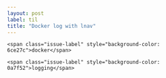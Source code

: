 ```yaml
---
layout: post
label: til
title: "Docker log with lnav"
---
```


<p>
  
  	<span class="issue-label" style="background-color: 6ce27c">docker</span>
  
  	<span class="issue-label" style="background-color: 0a7f52">logging</span>
  
</p>

